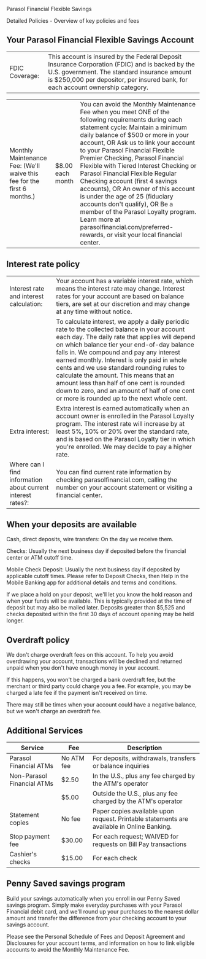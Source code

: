 Parasol Financial Flexible Savings

Detailed Policies  - Overview of key policies and fees

## Your Parasol Financial Flexible Savings Account

| | |
|-----|------|
|FDIC Coverage: | This account is insured by the Federal Deposit Insurance Corporation (FDIC) and is backed by the U.S. government. The standard insurance amount is $250,000 per depositor, per insured bank, for each account ownership category. |


| | | |
|-----|------|-----|
| Monthly Maintenance Fee: (We'll waive this fee for the first 6 months.) | $8.00 each month | You can avoid the Monthly Maintenance Fee when you meet ONE of the following requirements during each statement cycle: Maintain a minimum daily balance of $500 or more in your account, OR Ask us to link your account to your Parasol Financial Flexible Premier Checking, Parasol Financial Flexible with Tiered Interest Checking or Parasol Financial Flexible Regular Checking account (first 4 savings accounts), OR An owner of this account is under the age of 25 (fiduciary accounts don't qualify), OR Be a member of the Parasol Loyalty program. Learn more at parasolfinancial.com/preferred-rewards, or visit your local financial center. |

## Interest rate policy

| | |
|-----|------|
Interest rate and interest calculation:  | Your account has a variable interest rate, which means the interest rate may change. Interest rates for your account are based on balance tiers, are set at our discretion and may change at any time without notice. |
| |  To calculate interest, we apply a daily periodic rate to the collected balance in your account each day. The daily rate that applies will depend on which balance tier your end-of-day balance falls in. We compound and pay any interest earned monthly. Interest is only paid in whole cents and we use standard rounding rules to calculate the amount. This means that an amount less than half of one cent is rounded down to zero, and an amount of half of one cent or more is rounded up to the next whole cent. |
| Extra interest: | Extra interest is earned automatically when an account owner is enrolled in the Parasol Loyalty program. The interest rate will increase by at least 5%, 10% or 20% over the standard rate, and is based on the Parasol Loyalty tier in which you're enrolled. We may decide to pay a higher rate. |
|Where can I find information about current interest rates?: | You can find current rate information by checking parasolfinancial.com, calling the number on your account statement or visiting a financial center. |

## When your deposits are available

Cash, direct deposits, wire transfers: On the day we receive them.

Checks: Usually the next business day if deposited before the financial center or ATM cutoff time.

Mobile Check Deposit: Usually the next business day if deposited by applicable cutoff times. Please refer to Deposit Checks, then Help in the Mobile Banking app for additional details and terms and conditions.

If we place a hold on your deposit, we'll let you know the hold reason and when your funds will be available. This is typically provided at the time of deposit but may also be mailed later. Deposits greater than $5,525 and checks deposited within the first 30 days of account opening may be held longer.

## Overdraft policy

We don't charge overdraft fees on this account. To help you avoid overdrawing your account, transactions will be declined and returned unpaid when you don't have enough money in your account.

If this happens, you won't be charged a bank overdraft fee, but the merchant or third party could charge you a fee. For example, you may be charged a late fee if the payment isn't received on time.

There may still be times when your account could have a negative balance, but we won't charge an overdraft fee.

## Additional Services

| Service | Fee | Description |
|---------|-----|-------------|
| Parasol Financial ATMs | No ATM fee | For deposits, withdrawals, transfers or balance inquiries |
| Non-Parasol Financial ATMs | $2.50 | In the U.S., plus any fee charged by the ATM's operator |
| | $5.00 | Outside the U.S., plus any fee charged by the ATM's operator |
| Statement copies | No fee | Paper copies available upon request. Printable statements are available in Online Banking. |
| Stop payment fee | $30.00 | For each request; WAIVED for requests on Bill Pay transactions |
| Cashier's checks | $15.00 | For each check |

## Penny Saved savings program

Build your savings automatically when you enroll in our Penny Saved savings program. Simply make everyday purchases with your Parasol Financial debit card, and we'll round up your purchases to the nearest dollar amount and transfer the difference from your checking account to your savings account.

Please see the Personal Schedule of Fees and Deposit Agreement and Disclosures for your account terms, and information on how to link eligible accounts to avoid the Monthly Maintenance Fee.
